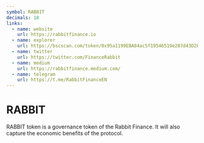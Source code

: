 ```yaml
---
symbol: RABBIT
decimals: 18
links:
  - name: website
    url: https://rabbitfinance.io
  - name: explorer
    url: https://bscscan.com/token/0x95a1199EBA84ac5f19546519e287d43D2F0E1b41
  - name: twitter
    url: https://twitter.com/FinanceRabbit
  - name: medium
    url: https://rabbitfinance.medium.com/
  - name: telegram
    url: https://t.me/RabbitFinanceEN
---
```


# RABBIT

RABBIT token is a governance token of the Rabbit Finance. It will also capture the economic benefits of the protocol.
